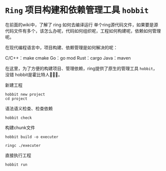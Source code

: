 # ```Ring``` 项目构建和依赖管理工具 ```hobbit```


在前面的wiki中，了解了 ring 如何去编译运行 单个ring源代码文件，如果要是源代码文件有多个，该怎么办呢，代码如何组织呢，工程如何构建呢，依赖如何管理呢。


在现代编程语言中，项目构建、依赖管理是如何解决的呢：

C/C++：make cmake
Go：go mod
Rust：cargo
Java：maven


在这里，为了方便的构建项目、管理依赖，ring提供了原生的管理工具 ```hobbit```，没错 hobbit是霍比特人🧑🏽‍🌾。

新建工程

```
hobbit new project
cd project

```


语法语义检查、检查依赖
```
hobbit check
```

构建chunk文件

```
hobbit build -o executer

```

```
ringc ./executer

```


直接执行工程

```
hobbit run
```
